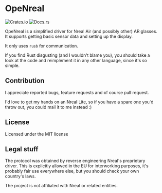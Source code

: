 # OpeNreal
[![Crates.io](https://img.shields.io/crates/v/openreal.svg)](https://crates.io/crates/openreal)
[![Docs.rs](https://docs.rs/openreal/badge.svg)](https://docs.rs/openreal)

OpeNreal is a simplified driver for Nreal Air (and possibly other) AR glasses.
It supports getting basic sensor data and setting up the display.

It only uses `rusb` for communication.

If you find Rust disgusting (and I wouldn't blame you), you should take a look
at the code and reimplement it in any other language, since it's so simple.

## Contribution

I appreciate reported bugs, feature requests and of course pull request.

I'd love to get my hands on an Nreal Lite, so if you have a spare one you'd
throw out, you could mail it to me instead :)

## License

Licensed under the MIT license

## Legal stuff

The protocol was obtained by reverse engineering Nreal's proprietary driver.
This is explicitly allowed in the EU for interworking purposes, it's probably
fair use everywhere else, but you should check your own country's laws.

The project is not affiliated with Nreal or related entities. 
